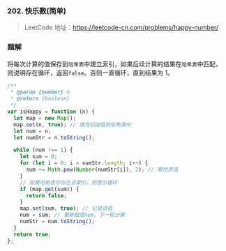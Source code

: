 ### 202. 快乐数(简单)

> LeetCode 地址：https://leetcode-cn.com/problems/happy-number/

### 题解

将每次计算的值保存到`哈希表`中建立索引，如果后续计算的结果在`哈希表`中匹配，则说明存在循环，返回`false`。否则一直循环，直到结果为 1。

```js
/**
 * @param {number} n
 * @return {boolean}
 */
var isHappy = function (n) {
  let map = new Map();
  map.set(n, true); // 填充初始值到哈希表中
  let num = n;
  let numStr = n.toString();

  while (num !== 1) {
    let sum = 0;
    for (let i = 0; i < numStr.length; i++) {
      sum += Math.pow(Number(numStr[i]), 2); // 累加求值
    }
    // 如果哈希表中存在该索引，则表示循环
    if (map.get(sum)) {
      return false;
    }
    map.set(sum, true); // 记录该值
    num = sum; // 重新赋值num，下一轮计算
    numStr = num.toString();
  }
  return true;
};
```
